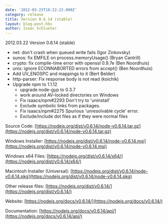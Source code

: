 ```yaml
---
date: '2012-03-23T18:22:22.000Z'
category: release
title: Version 0.6.14 (stable)
layout: blog-post.hbs
author: Isaac Schlueter
---
```


2012.03.22 Version 0.6.14 (stable)

- net: don't crash when queued write fails (Igor Zinkovsky)
- sunos: fix EMFILE on process.memoryUsage() (Bryan Cantrill)
- crypto: fix compile-time error with openssl 0.9.7e (Ben Noordhuis)
- unix: ignore ECONNABORTED errors from accept() (Ben Noordhuis)
- Add UV_ENOSPC and mappings to it (Bert Belder)
- http-parser: Fix response body is not read (koichik)
- Upgrade npm to 1.1.12
  - upgrade node-gyp to 0.3.7
  - work around AV-locked directories on Windows
  - Fix isaacs/npm#2293 Don't try to 'uninstall'
  - Exclude symbolic links from packages.
  - Fix isaacs/npm#2275 Spurious 'unresolvable cycle' error.
  - Exclude/include dot files as if they were normal files

Source Code: [https://nodejs.org/dist/v0.6.14/node-v0.6.14.tar.gz](https://nodejs.org/dist/v0.6.14/node-v0.6.14.tar.gz)

Windows Installer: [https://nodejs.org/dist/v0.6.14/node-v0.6.14.msi](https://nodejs.org/dist/v0.6.14/node-v0.6.14.msi)

Windows x64 Files: [https://nodejs.org/dist/v0.6.14/x64/](https://nodejs.org/dist/v0.6.14/x64/)

Macintosh Installer (Universal): [https://nodejs.org/dist/v0.6.14/node-v0.6.14.pkg](https://nodejs.org/dist/v0.6.14/node-v0.6.14.pkg)

Other release files: [https://nodejs.org/dist/v0.6.14/](https://nodejs.org/dist/v0.6.14/)

Website: [https://nodejs.org/docs/v0.6.14/](https://nodejs.org/docs/v0.6.14/)

Documentation: [https://nodejs.org/docs/v0.6.14/api/](https://nodejs.org/docs/v0.6.14/api/)
